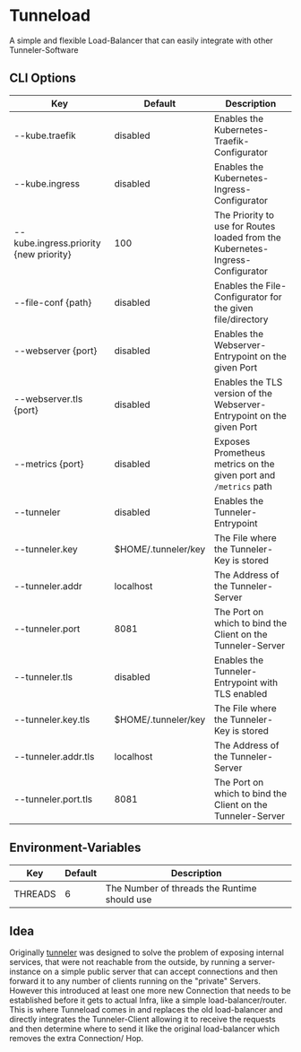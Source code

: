 # Tunneload
A simple and flexible Load-Balancer that can easily integrate with other Tunneler-Software

## CLI Options
Key | Default | Description
--- | --- | ---
--kube.traefik | disabled | Enables the Kubernetes-Traefik-Configurator
--kube.ingress | disabled | Enables the Kubernetes-Ingress-Configurator
--kube.ingress.priority {new priority} | 100 | The Priority to use for Routes loaded from the Kubernetes-Ingress-Configurator
--file-conf {path} | disabled | Enables the File-Configurator for the given file/directory
--webserver {port} | disabled | Enables the Webserver-Entrypoint on the given Port
--webserver.tls {port} | disabled | Enables the TLS version of the Webserver-Entrypoint on the given Port
--metrics {port} | disabled | Exposes Prometheus metrics on the given port and `/metrics` path
--tunneler | disabled | Enables the Tunneler-Entrypoint
--tunneler.key | $HOME/.tunneler/key | The File where the Tunneler-Key is stored
--tunneler.addr | localhost | The Address of the Tunneler-Server
--tunneler.port | 8081 | The Port on which to bind the Client on the Tunneler-Server
--tunneler.tls | disabled | Enables the Tunneler-Entrypoint with TLS enabled
--tunneler.key.tls | $HOME/.tunneler/key | The File where the Tunneler-Key is stored
--tunneler.addr.tls | localhost | The Address of the Tunneler-Server
--tunneler.port.tls | 8081 | The Port on which to bind the Client on the Tunneler-Server

## Environment-Variables
Key | Default | Description
--- | --- | ---
THREADS | 6 | The Number of threads the Runtime should use

## Idea
Originally [tunneler](https://github.com/Lol3rrr/tunneler) was designed to solve the problem of
exposing internal services, that were not reachable from the outside, by running a server-instance
on a simple public server that can accept connections and then forward it to any number of clients
running on the "private" Servers.
However this introduced at least one more new Connection that needs to be established before it gets
to actual Infra, like a simple load-balancer/router. This is where Tunneload comes in and replaces
the old load-balancer and directly integrates the Tunneler-Client allowing it to receive the requests
and then determine where to send it like the original load-balancer which removes the extra Connection/
Hop.
